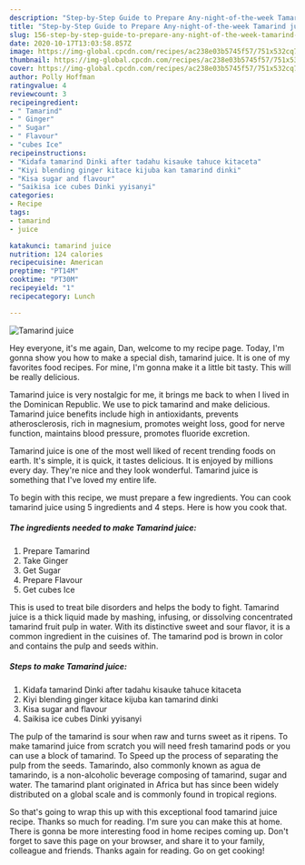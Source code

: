```yaml
---
description: "Step-by-Step Guide to Prepare Any-night-of-the-week Tamarind juice"
title: "Step-by-Step Guide to Prepare Any-night-of-the-week Tamarind juice"
slug: 156-step-by-step-guide-to-prepare-any-night-of-the-week-tamarind-juice
date: 2020-10-17T13:03:58.857Z
image: https://img-global.cpcdn.com/recipes/ac238e03b5745f57/751x532cq70/tamarind-juice-recipe-main-photo.jpg
thumbnail: https://img-global.cpcdn.com/recipes/ac238e03b5745f57/751x532cq70/tamarind-juice-recipe-main-photo.jpg
cover: https://img-global.cpcdn.com/recipes/ac238e03b5745f57/751x532cq70/tamarind-juice-recipe-main-photo.jpg
author: Polly Hoffman
ratingvalue: 4
reviewcount: 3
recipeingredient:
- " Tamarind"
- " Ginger"
- " Sugar"
- " Flavour"
- "cubes Ice"
recipeinstructions:
- "Kidafa tamarind Dinki after tadahu kisauke tahuce kitaceta"
- "Kiyi blending ginger kitace kijuba kan tamarind dinki"
- "Kisa sugar and flavour"
- "Saikisa ice cubes Dinki yyisanyi"
categories:
- Recipe
tags:
- tamarind
- juice

katakunci: tamarind juice 
nutrition: 124 calories
recipecuisine: American
preptime: "PT14M"
cooktime: "PT30M"
recipeyield: "1"
recipecategory: Lunch

---
```



![Tamarind juice](https://img-global.cpcdn.com/recipes/ac238e03b5745f57/751x532cq70/tamarind-juice-recipe-main-photo.jpg)

Hey everyone, it's me again, Dan, welcome to my recipe page. Today, I'm gonna show you how to make a special dish, tamarind juice. It is one of my favorites food recipes. For mine, I'm gonna make it a little bit tasty. This will be really delicious.

Tamarind juice is very nostalgic for me, it brings me back to when I lived in the Dominican Republic. We use to pick tamarind and make delicious. Tamarind juice benefits include high in antioxidants, prevents atherosclerosis, rich in magnesium, promotes weight loss, good for nerve function, maintains blood pressure, promotes fluoride excretion.

Tamarind juice is one of the most well liked of recent trending foods on earth. It's simple, it is quick, it tastes delicious. It is enjoyed by millions every day. They're nice and they look wonderful. Tamarind juice is something that I've loved my entire life.


To begin with this recipe, we must prepare a few ingredients. You can cook tamarind juice using 5 ingredients and 4 steps. Here is how you cook that.

<!--inarticleads1-->

##### The ingredients needed to make Tamarind juice:

1. Prepare  Tamarind
1. Take  Ginger
1. Get  Sugar
1. Prepare  Flavour
1. Get cubes Ice


This is used to treat bile disorders and helps the body to fight. Tamarind juice is a thick liquid made by mashing, infusing, or dissolving concentrated tamarind fruit pulp in water. With its distinctive sweet and sour flavor, it is a common ingredient in the cuisines of. The tamarind pod is brown in color and contains the pulp and seeds within. 

<!--inarticleads2-->

##### Steps to make Tamarind juice:

1. Kidafa tamarind Dinki after tadahu kisauke tahuce kitaceta
1. Kiyi blending ginger kitace kijuba kan tamarind dinki
1. Kisa sugar and flavour
1. Saikisa ice cubes Dinki yyisanyi


The pulp of the tamarind is sour when raw and turns sweet as it ripens. To make tamarind juice from scratch you will need fresh tamarind pods or you can use a block of tamarind. To Speed up the process of separating the pulp from the seeds. Tamarindo, also commonly known as agua de tamarindo, is a non-alcoholic beverage composing of tamarind, sugar and water. The tamarind plant originated in Africa but has since been widely distributed on a global scale and is commonly found in tropical regions. 

So that's going to wrap this up with this exceptional food tamarind juice recipe. Thanks so much for reading. I'm sure you can make this at home. There is gonna be more interesting food in home recipes coming up. Don't forget to save this page on your browser, and share it to your family, colleague and friends. Thanks again for reading. Go on get cooking!
